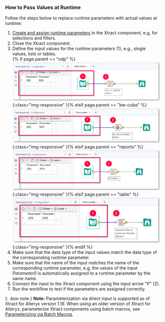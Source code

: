 
### How to Pass Values at Runtime

Follow the steps below to replace runtime parameters with actual values at runtime:

1. [Create and assign runtime parameters](#create-runtime-parameters) in the Xtract component, e.g, for selections and filters.
2. Close the Xtract component.
3. Define the input values for the runtime parameters (1), e.g., single values, lists or tables.<br>
{% if page.parent == "odp" %}![odp-input](/img/content/odp/odp-input.png){:class="img-responsive" }{% elsif page.parent == "bw-cube" %}![bw-cube-input](/img/content/xfa/cube-input.png){:class="img-responsive" }{% elsif page.parent == "reports" %}![report-input](/img/content/xfa/report-input.png){:class="img-responsive" }{% elsif page.parent == "table" %}![table-input](/img/content/xfa/table-input.png){:class="img-responsive" }{% endif %}
4. Make sure that the data type of the input values match the data type of the corresponding runtime parameter.
5. Make sure that the name of the input matches the name of the corresponding runtime parameter, e.g, the values of the input *Parameter0* is automatically assigned to a runtime parameter by the same name.
6. Connect the input to the Xtract component using the input arrow "P" (2).<br>
7. Run the workflow to test if the parameters are assigned correctly.

{: .box-note }
**Note:** Parameterization via direct input is supported as of Xtract for Alteryx version 1.19. 
When using an older version of Xtract for Alteryx, parameterize Xtract components using batch macros, see [Parameterizing via Batch Macros](../parameterizing).
